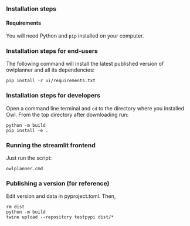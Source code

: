### Installation steps

#### Requirements
You will need Python and `pip` installed on your computer.

### Installation steps for end-users
The following command will install the latest published version of owlplanner and all its dependencies:
``` shell
pip install -r ui/requirements.txt
```

### Installation steps for developers
Open a command line terminal and `cd` to the directory where you installed Owl.
From the top directory after downloading run:
``` shell
python -m build 
pip install -e .
```

### Running the streamlit frontend 
Just run the script:
```shell
owlplanner.cmd
```

### Publishing a version (for reference)
Edit version and data in pyproject.toml. Then,
``` shell
rm dist
python -m build
twine upload --repository testpypi dist/*
```
